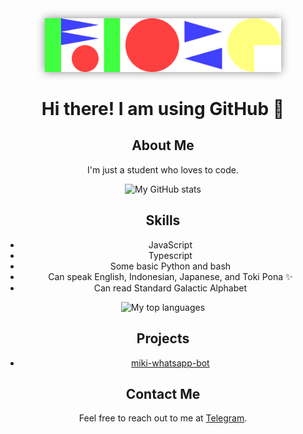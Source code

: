 <div align="center">

<img src="./images/ioze.svg" alt="Rioze!!!!!" width="75%" style="background-color: none !important; box-shadow: 0px 0px 13px #888888;">

# Hi there! I am using GitHub 👋

## About Me
I'm just a student who loves to code. 

![My GitHub stats](https://github-readme-stats.vercel.app/api?username=riozee&border_radius=0&hide_border=true&disable_animations=true&show_icons=true&custom_title=My%20GitHub%20stats)

## Skills
- JavaScript
- Typescript
- Some basic Python and bash
- Can speak English, Indonesian, Japanese, and Toki Pona ✨
- Can read Standard Galactic Alphabet

![My top languages](https://github-readme-stats.vercel.app/api/top-langs/?username=riozee&border_radius=0&hide_border=true&layout=compact&custom_title=My%20top%20languages)

## Projects
- [miki-whatsapp-bot](https://github.com/riozee/miki-whatsapp-bot)

## Contact Me
Feel free to reach out to me at [Telegram](https://t.me/riozee).
